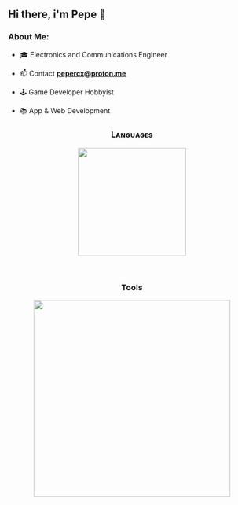 ## Hi there, i'm Pepe 👋

### About Me:
- 🎓 Electronics and Communications Engineer

- 📫 Contact **pepercx@proton.me**

- 🕹️ Game Developer Hobbyist

- 📚 App & Web Development


<!--Languages and Tools Section-->       
<h3 align="center">Lᴀɴɢᴜᴀɢᴇs</h3> 
<p align="center">
<img width="220px"  src="https://skillicons.dev/icons?i=py,js,cs,bash&perline=4"  />
</p>
<br />
<h3 align="center">Tools</h3>
<p align="center">
<img width="400px"  src="https://skillicons.dev/icons?i=docker,postgres,firebase,figma,godot,linux,postman&perline=10"  />
</p>
